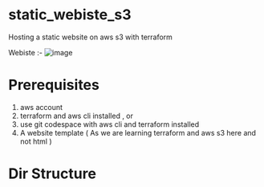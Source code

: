 # static_webiste_s3
Hosting a static website on aws s3 with terraform


Webiste :-
![image](https://github.com/saifali1035/static_webiste_s3/assets/37189361/97345aa4-1b01-4595-ade4-c1642b23f2bb)

# Prerequisites
1. aws account
2. terraform and aws cli installed , or
3. use git codespace with aws cli and terraform installed
4. A website template ( As we are learning terraform and aws s3 here and not html )

# Dir Structure
